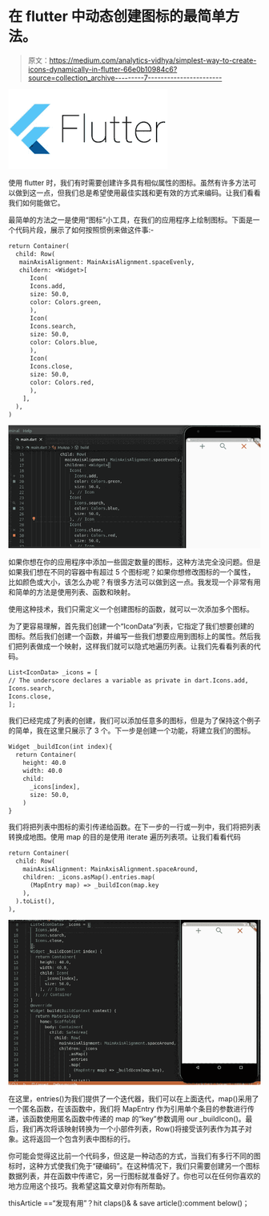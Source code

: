 # 在 flutter 中动态创建图标的最简单方法。

> 原文：<https://medium.com/analytics-vidhya/simplest-way-to-create-icons-dynamically-in-flutter-66e0b10984c6?source=collection_archive---------7----------------------->

![](img/28143360ad8e2acce016d39d70703113.png)

使用 flutter 时，我们有时需要创建许多具有相似属性的图标。虽然有许多方法可以做到这一点，但我们总是希望使用最佳实践和更有效的方式来编码。让我们看看我们如何能做它。

最简单的方法之一是使用“图标”小工具，在我们的应用程序上绘制图标。下面是一个代码片段，展示了如何按照惯例来做这件事:-

```
return Container(
  child: Row(
   mainAxisAlignment: MainAxisAlignment.spaceEvenly,
   childern: <Widget>[
      Icon(
      Icons.add,
      size: 50.0,
      color: Colors.green,
      ),
      Icon(
      Icons.search,
      size: 50.0,
      color: Colors.blue,
      ),
      Icon(
      Icons.close,
      size: 50.0,
      color: Colors.red,
      ),
    ],
  ),
)
```

![](img/d7e97a25de5d113ed73831ebfa70730b.png)

如果你想在你的应用程序中添加一些固定数量的图标，这种方法完全没问题。但是如果我们想在不同的容器中有超过 5 个图标呢？如果你想修改图标的一个属性，比如颜色或大小，该怎么办呢？有很多方法可以做到这一点。我发现一个非常有用和简单的方法是使用列表、函数和映射。

使用这种技术，我们只需定义一个创建图标的函数，就可以一次添加多个图标。

为了更容易理解，首先我们创建一个“IconData”列表，它指定了我们想要创建的图标。然后我们创建一个函数，并编写一些我们想要应用到图标上的属性。然后我们把列表做成一个映射，这样我们就可以隐式地遍历列表。让我们先看看列表的代码。

```
List<IconData> _icons = [ 
// The underscore declares a variable as private in dart.Icons.add,
Icons.search,
Icons.close,
];
```

我们已经完成了列表的创建，我们可以添加任意多的图标，但是为了保持这个例子的简单，我在这里只展示了 3 个。下一步是创建一个功能，将建立我们的图标。

```
Widget _buildIcon(int index){
  return Container(
    height: 40.0
    width: 40.0
    child:
      _icons[index],
      size: 50.0,
    )
}
```

我们将把列表中图标的索引传递给函数。在下一步的一行或一列中，我们将把列表转换成地图。使用 map 的目的是使用 iterate 遍历列表项。让我们看看代码

```
return Container(
  child: Row(
    mainAxisAlignment: MainAxisAlignment.spaceAround,
    children: _icons.asMap().entries.map(
      (MapEntry map) => _buildIcon(map.key
    ),
  ).toList(),
),
```

![](img/c7fd052800605fb51657ae28a071d3b8.png)

在这里，entries()为我们提供了一个迭代器，我们可以在上面迭代，map()采用了一个匿名函数，在该函数中，我们将 MapEntry 作为引用单个条目的参数进行传递，该函数使用匿名函数中传递的 map 的“key”参数调用 our _buildIcon()。最后，我们再次将该映射转换为一个小部件列表，Row()将接受该列表作为其子对象。这将返回一个包含列表中图标的行。

你可能会觉得这比前一个代码多，但这是一种动态的方式，当我们有多行不同的图标时，这种方式使我们免于“硬编码”。在这种情况下，我们只需要创建另一个图标数据列表，并在函数中传递它，另一行图标就准备好了。你也可以在任何你喜欢的地方应用这个技巧。我希望这篇文章对你有所帮助。

thisArticle ==“发现有用”？hit claps()& & save article():comment below()；